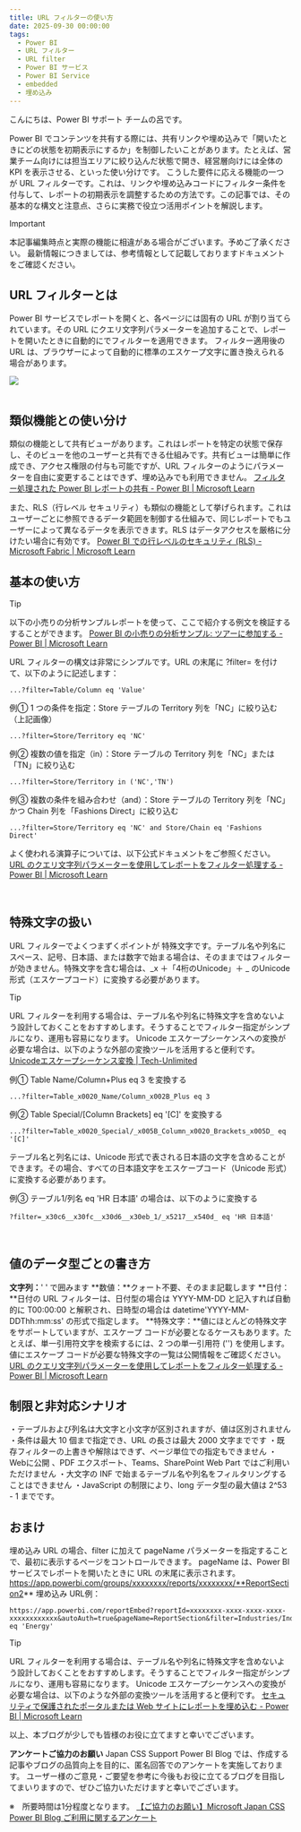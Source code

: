 ```yaml
---
title: URL フィルターの使い方 
date: 2025-09-30 00:00:00 
tags:
  - Power BI
  - URL フィルター
  - URL filter
  - Power BI サービス
  - Power BI Service
  - embedded
  - 埋め込み
---
```

こんにちは、Power BI サポート チームの呂です。

Power BI でコンテンツを共有する際には、共有リンクや埋め込みで「開いたときにどの状態を初期表示にするか」を制御したいことがあります。たとえば、営業チーム向けには担当エリアに絞り込んだ状態で開き、経営層向けには全体の KPI を表示させる、といった使い分けです。
こうした要件に応える機能の一つが URL フィルターです。これは、リンクや埋め込みコードにフィルター条件を付与して、レポートの初期表示を調整するための方法です。この記事では、その基本的な構文と注意点、さらに実務で役立つ活用ポイントを解説します。

<!-- more -->
> [!IMPORTANT]  
> 本記事編集時点と実際の機能に相違がある場合がございます。予めご了承ください。
> 最新情報につきましては、参考情報として記載しておりますドキュメントをご確認ください。

## URL フィルターとは 
Power BI サービスでレポートを開くと、各ページには固有の URL が割り当てられています。その URL にクエリ文字列パラメーターを追加することで、レポートを開いたときに自動的にでフィルターを適用できます。 
フィルター適用後の URL は、ブラウザーによって自動的に標準のエスケープ文字に置き換えられる場合があります。 
<div align="left">
<img src="Picture1.png">
</div>
</br>

## 類似機能との使い分け
類似の機能として共有ビューがあります。これはレポートを特定の状態で保存し、そのビューを他のユーザーと共有できる仕組みです。共有ビューは簡単に作成でき、アクセス権限の付与も可能ですが、URL フィルターのようにパラメーターを自由に変更することはできず、埋め込みでも利用できません。
[フィルター処理された Power BI レポートの共有 - Power BI | Microsoft Learn](https://learn.microsoft.com/ja-jp/power-bi/collaborate-share/service-share-reports)

また、RLS（行レベル セキュリティ）も類似の機能として挙げられます。これはユーザーごとに参照できるデータ範囲を制御する仕組みで、同じレポートでもユーザーによって異なるデータを表示できます。RLS はデータアクセスを厳格に分けたい場合に有効です。
[Power BI での行レベルのセキュリティ (RLS) - Microsoft Fabric | Microsoft Learn](https://learn.microsoft.com/ja-jp/fabric/security/service-admin-row-level-security)
</br>

## 基本の使い方
> [!TIP]
以下の小売りの分析サンプルレポートを使って、ここで紹介する例文を検証するすることができます。
[Power BI の小売りの分析サンプル: ツアーに参加する - Power BI | Microsoft Learn](https://learn.microsoft.com/ja-jp/power-bi/create-reports/sample-retail-analysis#get-the-built-in-sample-in-the-power-bi-service)

URL フィルターの構文は非常にシンプルです。URL の末尾に ?filter= を付けて、以下のように記述します：
```
...?filter=Table/Column eq 'Value'
```

例①	1 つの条件を指定：Store テーブルの Territory 列を「NC」に絞り込む（上記画像）
```
...?filter=Store/Territory eq 'NC'
```

例②	複数の値を指定（in）：Store テーブルの Territory 列を「NC」または「TN」に絞り込む
```
...?filter=Store/Territory in ('NC','TN')
```

例③	複数の条件を組み合わせ（and）：Store テーブルの Territory 列を「NC」かつ Chain 列を「Fashions Direct」に絞り込む
```
...?filter=Store/Territory eq 'NC' and Store/Chain eq 'Fashions Direct'
```

よく使われる演算子については、以下公式ドキュメントをご参照ください。
[URL のクエリ文字列パラメーターを使用してレポートをフィルター処理する - Power BI | Microsoft Learn](https://learn.microsoft.com/ja-jp/power-bi/collaborate-share/service-url-filters#operators)

</br>

## 特殊文字の扱い
URL フィルターでよくつまずくポイントが 特殊文字です。テーブル名や列名にスペース、記号、日本語、または数字で始まる場合は、そのままではフィルターが効きません。特殊文字を含む場合は、_x ＋「4桁のUnicode」＋ _ のUnicode 形式（エスケープコード）に変換する必要があります。

> [!TIP]
URL フィルターを利用する場合は、テーブル名や列名に特殊文字を含めないよう設計しておくことをおすすめします。そうすることでフィルター指定がシンプルになり、運用も容易になります。
Unicode エスケープシーケンスへの変換が必要な場合は、以下のような外部の変換ツールを活用すると便利です。
[Unicodeエスケープシーケンス変換 | Tech-Unlimited](https://tech-unlimited.com/escape-unicode.html)

例①	Table Name/Column+Plus eq 3 を変換する
```
...?filter=Table_x0020_Name/Column_x002B_Plus eq 3
```

例②	Table Special/[Column Brackets] eq '[C]' を変換する
```
...?filter=Table_x0020_Special/_x005B_Column_x0020_Brackets_x005D_ eq '[C]'
```

テーブル名と列名には、Unicode 形式で表される日本語の文字を含めることができます。その場合、すべての日本語文字をエスケープコード（Unicode 形式） に変換する必要があります。

例③	テーブル1/列名 eq 'HR 日本語' の場合は、以下のように変換する
```
?filter=_x30c6__x30fc__x30d6__x30eb_1/_x5217__x540d_ eq 'HR 日本語'
```
</br>

## 値のデータ型ごとの書き方
**文字列：**' ' で囲みます
**数値：**クォート不要、そのまま記載します
**日付：**日付の URL フィルターは、日付型の場合は YYYY-MM-DD と記入すれば自動的に T00:00:00 と解釈され、日時型の場合は datetime'YYYY-MM-DDThh:mm:ss' の形式で指定します。
**特殊文字：**値にほとんどの特殊文字をサポートしていますが、エスケープ コードが必要となるケースもあります。たとえば、単一引用符文字を検索するには、2 つの単一引用符 ('') を使用します。値にエスケープ コードが必要な特殊文字の一覧は公開情報をご確認ください。
[URL のクエリ文字列パラメーターを使用してレポートをフィルター処理する - Power BI | Microsoft Learn](https://learn.microsoft.com/ja-jp/power-bi/collaborate-share/service-url-filters#special-characters-in-values)

## 制限と非対応シナリオ
・テーブルおよび列名は大文字と小文字が区別されますが、値は区別されません
・条件は最大 10 個まで指定でき、URL の長さは最大 2000 文字までです
・既存フィルターの上書きや解除はできず、ページ単位での指定もできません
・Webに公開 、PDF エクスポート、Teams、SharePoint Web Part ではご利用いただけません
・大文字の INF で始まるテーブル名や列名をフィルタリングすることはできません
・JavaScript の制限により、long データ型の最大値は 2^53 - 1 までです。

## おまけ
埋め込み URL の場合、filter に加えて pageName パラメーターを指定することで、最初に表示するページをコントロールできます。
pageName は、Power BI サービスでレポートを開いたときに URL の末尾に表示されます。
https://app.powerbi.com/groups/xxxxxxxx/reports/xxxxxxxx/**ReportSection2**
埋め込み URL例：
```
https://app.powerbi.com/reportEmbed?reportId=xxxxxxxx-xxxx-xxxx-xxxx-xxxxxxxxxxxx&autoAuth=true&pageName=ReportSection&filter=Industries/Industry eq 'Energy'
```

> [!TIP]
URL フィルターを利用する場合は、テーブル名や列名に特殊文字を含めないよう設計しておくことをおすすめします。そうすることでフィルター指定がシンプルになり、運用も容易になります。
Unicode エスケープシーケンスへの変換が必要な場合は、以下のような外部の変換ツールを活用すると便利です。
[セキュリティで保護されたポータルまたは Web サイトにレポートを埋め込む - Power BI | Microsoft Learn](https://learn.microsoft.com/ja-jp/power-bi/collaborate-share/service-embed-secure#customize-your-embed-experience-by-using-url-settings)

以上、本ブログが少しでも皆様のお役に立てますと幸いでございます。
<br>

**アンケートご協力のお願い**
Japan CSS Support Power BI Blog では、作成する記事やブログの品質向上を目的に、匿名回答でのアンケートを実施しております。
ユーザー様のご意見・ご要望を参考に今後もお役に立てるブログを目指してまいりますので、ぜひご協力いただけますと幸いでございます。 

※　所要時間は1分程度となります。
[【ご協力のお願い】Microsoft Japan CSS Power BI Blog ご利用に関するアンケート](https://jpbap-sqlbi.github.io/blog/powerbi/pbi_blogsurvey2022/)